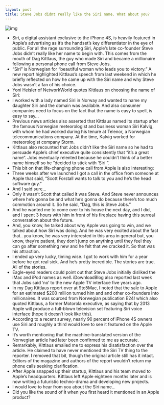 ```yaml
---
layout: post
title: Steve Jobs didnt really like the Siri name. What about you?
---
```

![img](http://media.idownloadblog.com/wp-content/uploads/2012/03/iPhone-4S-advert-Siri-001.jpg)
* Siri, a digital assistant exclusive to the iPhone 4S, is heavily featured in Apple’s advertising as it’s the handset’s key differentiator in the eye of public. For all the rage surrounding Siri, Apple’s late co-founder Steve Jobs didn’t really like her name to begin with. This comes from the mouth of Dag Kittlaus, the guy who made Siri and became a millionaire following a personal phone call from Steve Jobs.
* “Siri” is Norwegian for “beautiful woman who leads you to victory.” A new report highlighted Kittlaus’s speech from last weekend in which he briefly reflected on how he came up with the Siri name and why Steve Jobs wasn’t a fan of his choice.
* Yoni Heisler of NetworkWorld quotes Kittlaus on choosing the name of Siri:
* I worked with a lady named Siri in Norway and wanted to name my daughter Siri and the domain was available. And also consumer companies need to focus on the fact that the name is easy to spell, is easy to say…
* Previous news articles also asserted that Kittlaus named its startup after the famous Norwegian meteorologist and business woman Siri Kalvig, with whom he had worked during his tenure at Telenor, a Norwegian telecommunications company. At the time, Kalvig worked for meteorologist company Storm.
* Kittlaus also recounted that Jobs didn’t like the Siri name so he had to persuade Apple’s chief executive quite consistently that “it’s a great name”. Jobs eventually relented because he couldn’t think of a better name himself so he “decided to stick with ‘Siri'”.
* This bit on that life-changing phone call from Apple is also interesting:
* Three weeks after we launched I got a call in the office from someone at Apple that said, “Scott Forstall wants to talk to you and he’s the head software guy.”
* And I said sure…
* Only it wasn’t Scott that called it was Steve. And Steve never announces where he’s gonna be and what he’s gonna do because there’s too much commotion around it. So he said, “Dag, this is Steve Jobs.”
* And he wanted me to come over to his house the next day, and I did, and I spent 3 hours with him in front of his fireplace having this surreal conversation about the future.
* And, you know, he talked about why Apple was going to win, and we talked about how Siri was doing. And he was very excited about the fact that.. you know, he was very interested in this area in general but, you know, they’re patient, they don’t jump on anything until they feel they can go after something new and he felt that we cracked it. So that was his attraction.
* I ended up very lucky, timing wise. I got to work with him for a year before he got real sick. And he’s pretty incredible. The stories are true. All of the stories.
* Eagle-eyed readers could point out that Steve Jobs initially disliked the iMac and iPod names as well. iDownloadBlog also reported last week that Jobs said ‘no’ to the new Apple TV interface five years ago.
* In my Dag Kittlaus report over at 9to5Mac, I noted that the sale to Apple for an estimated $200 million turned him and and other co-founders into millionaires. It was sourced from Norwegian publication E24! which also quoted Kittlaus, a former Motorola executive, as saying that by 2013 Apple will produce a full-blown television set featuring Siri voice interface (hope it doesn’t look like this).
* According to a recent survey, nearly 90 percent of iPhone 4S owners use Siri and roughly a third would love to see it featured on the Apple TV.
* It’s worth mentioning that the machine-translated version of the Norwegian article had later been confirmed to me as accurate.
* Remarkably, Kittlaus emailed me to express his disatisfaction over the article. He claimed to have never mentioned the Siri TV thing to the reporter. I removed that bit, though the original article still has it intact. Editors of the magazine and authors of the report wouldn’t return my phone calls seeking clarification.
* After Apple snapped up their startup, Kittlaus and his team moved to Apple’s headquarters. Kittlaus left Apple eighteen months later and is now writing a futuristic techno-drama and developing new projects.
* I would love to hear from you about the Siri name…
* Did you like the sound of it when you first heard it mentioned in an Apple product?

